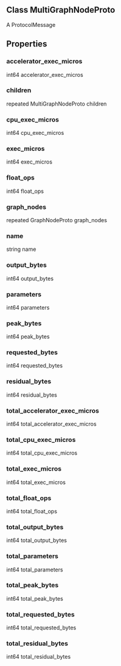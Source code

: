 ## Class MultiGraphNodeProto
A ProtocolMessage
## Properties
### accelerator_exec_micros
int64 accelerator_exec_micros
### children
repeated MultiGraphNodeProto children
### cpu_exec_micros
int64 cpu_exec_micros
### exec_micros
int64 exec_micros
### float_ops
int64 float_ops
### graph_nodes
repeated GraphNodeProto graph_nodes
### name
string name
### output_bytes
int64 output_bytes
### parameters
int64 parameters
### peak_bytes
int64 peak_bytes
### requested_bytes
int64 requested_bytes
### residual_bytes
int64 residual_bytes
### total_accelerator_exec_micros
int64 total_accelerator_exec_micros
### total_cpu_exec_micros
int64 total_cpu_exec_micros
### total_exec_micros
int64 total_exec_micros
### total_float_ops
int64 total_float_ops
### total_output_bytes
int64 total_output_bytes
### total_parameters
int64 total_parameters
### total_peak_bytes
int64 total_peak_bytes
### total_requested_bytes
int64 total_requested_bytes
### total_residual_bytes
int64 total_residual_bytes
